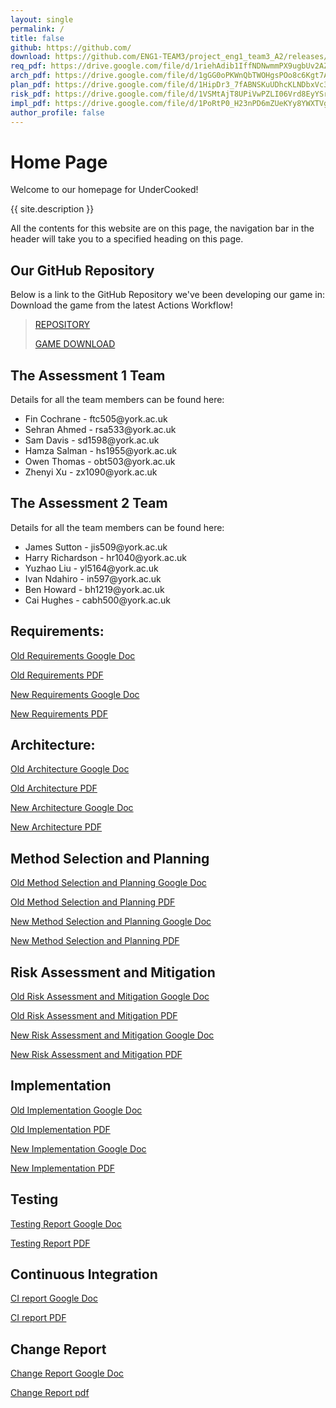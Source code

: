 ```yaml
---
layout: single
permalink: /
title: false
github: https://github.com/
download: https://github.com/ENG1-TEAM3/project_eng1_team3_A2/releases/tag/FinalRelease
req_pdf: https://drive.google.com/file/d/1riehAdib1IffNDNwmmPX9ugbUv2AZZnf
arch_pdf: https://drive.google.com/file/d/1gGG0oPKWnQbTWOHgsPOo8c6Kgt7APBZx
plan_pdf: https://drive.google.com/file/d/1HipDr3_7fABNSKuUDhcKLNDbxVc3lMcK
risk_pdf: https://drive.google.com/file/d/1VSMtAjT8UPiVwPZLI06Vrd8EyYSrAjU8
impl_pdf: https://drive.google.com/file/d/1PoRtP0_H23nPD6mZUeKYy8YWXTVgU7Rm
author_profile: false
---
```

# Home Page
Welcome to our homepage for UnderCooked!

{{ site.description }}

All the contents for this website are on this page, the navigation bar in the header will take you to a specified heading on this page.

## Our GitHub Repository
Below is a link to the GitHub Repository we've been developing our game in:
Download the game from the latest Actions Workflow!

> [REPOSITORY](https://github.com/ENG1-TEAM3/project_eng1_team3_A2)
> 
> [GAME DOWNLOAD](https://github.com/ENG1-TEAM3/project_eng1_team3_A2/releases/tag/Final_Release_Hand_in)

## The Assessment 1 Team
Details for all the team members can be found here:
<ul>
<li>Fin Cochrane   - ftc505@york.ac.uk</li>
<li>Sehran Ahmed   - rsa533@york.ac.uk</li>
<li>Sam Davis      - sd1598@york.ac.uk</li>
<li>Hamza Salman   - hs1955@york.ac.uk</li>
<li>Owen Thomas    - obt503@york.ac.uk</li>
<li>Zhenyi Xu      - zx1090@york.ac.uk</li>
</ul>

## The Assessment 2 Team
Details for all the team members can be found here:
<ul>
<li>James Sutton - jis509@york.ac.uk</li>
<li>Harry Richardson  - hr1040@york.ac.uk</li>
<li>Yuzhao Liu - yl5164@york.ac.uk</li>
<li>Ivan Ndahiro - in597@york.ac.uk</li>
<li>Ben Howard - bh1219@york.ac.uk</li>
<li>Cai Hughes - cabh500@york.ac.uk</li>
</ul>


## Requirements:
[Old Requirements Google Doc](https://docs.google.com/document/d/17tcN_Xeo0Gzz8ficlVVp_1x0h8Q2EDLzrCXvKtgHNlw/edit?usp=share_link)

[Old Requirements PDF]({{page.req_pdf}})

[New Requirements Google Doc](https://docs.google.com/document/d/1-HJKEJOCR_IM0aN_K3QxxInFAWp8XC4PD_JcKzK902w/edit?usp=sharing)

[New Requirements PDF](https://drive.google.com/file/d/10ZYlqao3Hm4rBL3LFBK0XVzZJROkSOu7/view?usp=share_link)

## Architecture:
[Old Architecture Google Doc](https://docs.google.com/document/d/11IZyqiyvOG_iuKlP9LPBgSTnA8E4lxPNE8mAL1pA26s/edit?usp=sharing)

[Old Architecture PDF]({{page.arch_pdf}})

[New Architecture Google Doc](https://docs.google.com/document/d/1eo06otR7PA-EAoghAXJsZHqCGkS1ov0VhaOqTWcJh2M/edit?usp=sharing)

[New Architecture PDF](https://drive.google.com/file/d/14ehWzYkC0g56tCsHDa-n-Hshr-QQG951/view?usp=share_link)

## Method Selection and Planning
[Old Method Selection and Planning Google Doc](https://docs.google.com/document/d/1KpzhVRxdkBJPyYyQxW3aTuWMCYpDrK8jtEIiyoh-2Rw/edit?usp=share_link)

[Old Method Selection and Planning PDF]({{page.plan_pdf}})

[New Method Selection and Planning Google Doc](https://docs.google.com/document/d/1XYScbDy_PxSMypja3Jg1Hm3d2GtBGBk3C_suIqXy01o/edit?usp=sharing)

[New Method Selection and Planning PDF](https://drive.google.com/file/d/1s7J1lYYxRYLrdhdz5tEuRL4l7aH06S1X/view?usp=share_link)

## Risk Assessment and Mitigation
[Old Risk Assessment and Mitigation Google Doc](https://docs.google.com/document/d/1-oQ4ajU6W9XvK9kMU9fiHc9EGryhhc9Awz3sKuWzotQ/edit?usp=share_link)

[Old Risk Assessment and Mitigation PDF]({{page.risk_pdf}})

[New Risk Assessment and Mitigation Google Doc](https://docs.google.com/document/d/1MgaBBWbA_h-HjzRmxb95yAz0reAAhUCoePv1QKlFTK0/edit?usp=sharing)

[New Risk Assessment and Mitigation PDF](https://drive.google.com/file/d/1b9qVWAlxeKND9c0vKcEhiL-xbzu4sHOw/view?usp=share_link)

## Implementation
[Old Implementation Google Doc](https://docs.google.com/document/d/1rC9LAZ9OATbIcQgagMG_clQ7LpItRECm9ADfuPLFHQc/edit?usp=share_link)

[Old Implementation PDF]({{page.impl_pdf}})

[New Implementation Google Doc](https://docs.google.com/document/d/139JKnKS-DwHTaA5IaQHgokdYOKLWuemrWOLea4VxXTs/edit?usp=sharing)

[New Implementation PDF](https://drive.google.com/file/d/1xbKuE-4hJwRUI295_8Ge-6HgYFzRmY_D/view?usp=share_link)

## Testing
[Testing Report Google Doc](https://docs.google.com/document/d/1Uh3gHoH30Uede6x9NKffMTsEfeBbfrJhqAWL5MkRl0U/edit?usp=sharing)

[Testing Report PDF](https://drive.google.com/file/d/1grMsYerOvIzWcQBgFD7ZoFCuhhJDc1dE/view?usp=share_link)

## Continuous Integration
[CI report Google Doc](https://docs.google.com/document/d/1WVbUoD6hShGBDehmYiWRMf6bqZrJaSqB3qYwqAD-aiM/edit?usp=sharing)

[CI report PDF](https://drive.google.com/file/d/1ypwrCK1IaO1EefJt-Zw1jyUkAftRWbhm/view?usp=share_link)

## Change Report
[Change Report Google Doc](https://docs.google.com/document/d/1cD8soUBD1EQ43Ei68kBNMrpW6TOjBnrl7ssrTSl7xzk/edit?usp=sharing)

[Change Report pdf](https://drive.google.com/file/d/1n25QCKtYGvboVDCVqtnpkkP-IXKyjCFt/view?usp=share_link)

